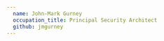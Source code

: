 ```yaml
---
  name: John-Mark Gurney
  occupation_title: Principal Security Architect
  github: jmgurney
---
```

